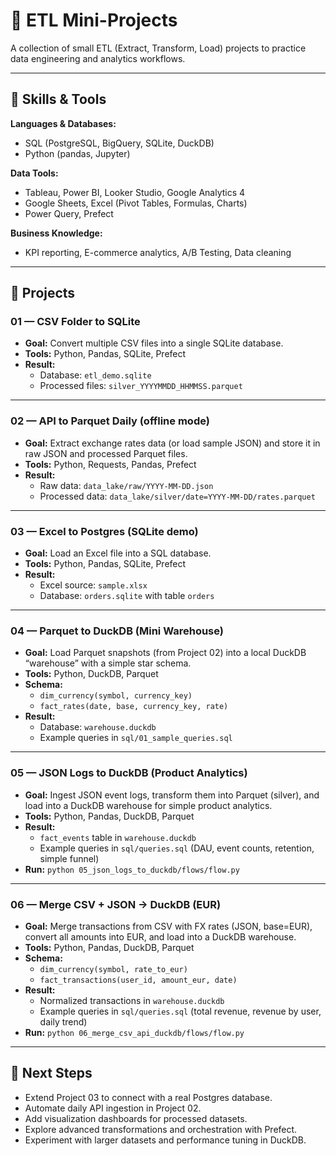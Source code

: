 # 🚀 ETL Mini-Projects

A collection of small ETL (Extract, Transform, Load) projects to practice data engineering and analytics workflows.

---

## 🧠 Skills & Tools

**Languages & Databases:**
- SQL (PostgreSQL, BigQuery, SQLite, DuckDB)
- Python (pandas, Jupyter)

**Data Tools:**
- Tableau, Power BI, Looker Studio, Google Analytics 4
- Google Sheets, Excel (Pivot Tables, Formulas, Charts)
- Power Query, Prefect

**Business Knowledge:**
- KPI reporting, E-commerce analytics, A/B Testing, Data cleaning

---

## 📂 Projects

### 01 — CSV Folder to SQLite
- **Goal:** Convert multiple CSV files into a single SQLite database.  
- **Tools:** Python, Pandas, SQLite, Prefect  
- **Result:**  
  - Database: `etl_demo.sqlite`  
  - Processed files: `silver_YYYYMMDD_HHMMSS.parquet`

---

### 02 — API to Parquet Daily (offline mode)
- **Goal:** Extract exchange rates data (or load sample JSON) and store it in raw JSON and processed Parquet files.  
- **Tools:** Python, Requests, Pandas, Prefect  
- **Result:**  
  - Raw data: `data_lake/raw/YYYY-MM-DD.json`  
  - Processed data: `data_lake/silver/date=YYYY-MM-DD/rates.parquet`  

---

### 03 — Excel to Postgres (SQLite demo)
- **Goal:** Load an Excel file into a SQL database.  
- **Tools:** Python, Pandas, SQLite, Prefect  
- **Result:**  
  - Excel source: `sample.xlsx`  
  - Database: `orders.sqlite` with table `orders`

---

### 04 — Parquet to DuckDB (Mini Warehouse)
- **Goal:** Load Parquet snapshots (from Project 02) into a local DuckDB “warehouse” with a simple star schema.  
- **Tools:** Python, DuckDB, Parquet  
- **Schema:**  
  - `dim_currency(symbol, currency_key)`  
  - `fact_rates(date, base, currency_key, rate)`  
- **Result:**  
  - Database: `warehouse.duckdb`  
  - Example queries in `sql/01_sample_queries.sql`

---

### 05 — JSON Logs to DuckDB (Product Analytics)
- **Goal:** Ingest JSON event logs, transform them into Parquet (silver), and load into a DuckDB warehouse for simple product analytics.  
- **Tools:** Python, Pandas, DuckDB, Parquet  
- **Result:**  
  - `fact_events` table in `warehouse.duckdb`  
  - Example queries in `sql/queries.sql` (DAU, event counts, retention, simple funnel)
- **Run:** `python 05_json_logs_to_duckdb/flows/flow.py`

---
### 06 — Merge CSV + JSON → DuckDB (EUR)
- **Goal:** Merge transactions from CSV with FX rates (JSON, base=EUR), convert all amounts into EUR, and load into a DuckDB warehouse.  
- **Tools:** Python, Pandas, DuckDB, Parquet  
- **Schema:**  
  - `dim_currency(symbol, rate_to_eur)`  
  - `fact_transactions(user_id, amount_eur, date)`  
- **Result:**  
  - Normalized transactions in `warehouse.duckdb`  
  - Example queries in `sql/queries.sql` (total revenue, revenue by user, daily trend)  
- **Run:** `python 06_merge_csv_api_duckdb/flows/flow.py`

---

## 📌 Next Steps
- Extend Project 03 to connect with a real Postgres database.  
- Automate daily API ingestion in Project 02.  
- Add visualization dashboards for processed datasets.  
- Explore advanced transformations and orchestration with Prefect.  
- Experiment with larger datasets and performance tuning in DuckDB.  
